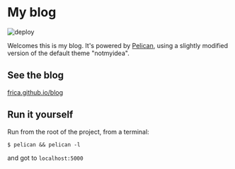 
# My blog

![deploy](https://github.com/github/docs/actions/workflows/pelican.yml/badge.svg)

Welcomes this is my blog. It's powered by [Pelican](https://getpelican.com/), using a slightly modified version of the default theme "notmyidea".

## See the blog

[frica.github.io/blog](https://frica.github.io/blog/)

## Run it yourself

Run from the root of the project, from a terminal:

    $ pelican && pelican -l

and got to `localhost:5000`
